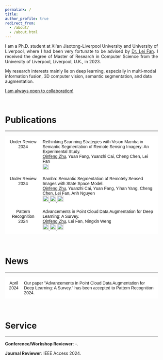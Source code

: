 ```yaml
---
permalink: /
title: 
author_profile: true
redirect_from: 
  - /about/
  - /about.html
---
```

<p align="justify">
I am a Ph.D. student at Xi'an Jiaotong-Liverpool University and University of Liverpool, where I had been very fortunate to be advised by <a href="https://scholar.xjtlu.edu.cn/en/persons/LeiFan">Dr. Lei Fan</a>. I received the degree of Master of Research in Computer Science from the University of Liverpool, Liverpool, U.K., in 2023.

My research interests mainly lie on deep learning, especially in multi-modal information fusion, 3D computer vision, semantic segmentation, and data augmentation.
</p>

<u>I am always open to collaboration!</u>

<br>

# Publications

---
<style type="text/css">
  .tg  {border-collapse:collapse;border-spacing:0;}
  .tg td{border-color:black;border-style:solid;border-width:1px;font-family:Arial, sans-serif;font-size:14px; overflow:hidden;padding:10px 5px;word-break:normal;}
  .tg th{border-color:black;border-style:solid;border-width:1px;font-family:Arial, sans-serif;font-size:14px; font-weight:normal;overflow:hidden;padding:10px 5px;word-break:normal;}
  .tg .tg-oe15{background-color:#ffffff;border-color:#ffffff;text-align:left;vertical-align:top}
  .tg .tg-wk8r{background-color:#ffffff;border-color:#ffffff;text-align:center;vertical-align:top}
</style>

<table class="tg">

  <thead>
    <tr>
      <th class="tg-wk8r">Under Review 2024</th>
      <th class="tg-oe15">Rethinking Scanning Strategies with Vision Mamba in Semantic Segmentation of Remote Sensing Imagery: An Experimental Study. <br><u>Qinfeng Zhu</u>, Yuan Fang, Yuanzhi Cai, Cheng Chen, Lei Fan
        <br> 
        <a href="https://arxiv.org/abs/2405.08493">
          <img src="https://img.shields.io/badge/PDF-80000f" alt="PDF" style="width: auto; height: 20px;"/>
        </a>
      </th>
    </tr>
    <tr>
      <th class="tg-wk8r">Under Review 2024</th>
      <th class="tg-oe15">Samba: Semantic Segmentation of Remotely Sensed Images with State Space Model. <br><u>Qinfeng Zhu</u>, Yuanzhi Cai, Yuan Fang, Yihan Yang, Cheng Chen, Lei Fan, Anh Nguyen 
        <br> 
        <a href="https://arxiv.org/abs/2404.01705">
          <img src="https://img.shields.io/badge/PDF-80000f" alt="PDF" style="width: auto; height: 20px;"/>
        </a>
        <a href="https://github.com/zhuqinfeng1999/Samba">
          <img src="https://img.shields.io/badge/GitHub-004f80" alt="GitHub Repository" style="width: auto; height: 20px;"/>
        </a>
         <a href="https://www.zhihu.com/question/644452681/answer/3453564356">
          <img src="https://img.shields.io/badge/Zhihu-0084b4" alt="Zhihu" style="width: auto; height: 20px;"/>
        </a>
      </th>
    </tr>
  </thead>
  <tbody>
    <tr>
      <th class="tg-wk8r">Pattern Recognition 2024</th>
      <th class="tg-oe15">Advancements in Point Cloud Data Augmentation for Deep Learning: A Survey. <br><u>Qinfeng Zhu</u>, Lei Fan, Ningxin Weng
        <br> 
        <a href="https://authors.elsevier.com/a/1j3TW77nKoLGM">
          <img src="https://img.shields.io/badge/Elsevier-004f80" alt="Elsevier" style="width: auto; height: 20px;"/>
        </a>
        <a href="https://arxiv.org/abs/2308.12113">
          <img src="https://img.shields.io/badge/PDF-80000f" alt="PDF" style="width: auto; height: 20px;"/>
        </a> 
        <a href="https://www.zhihu.com/question/319291048/answer/3500262341">
          <img src="https://img.shields.io/badge/Zhihu-0084b4" alt="Zhihu" style="width: auto; height: 20px;"/>
        </a>
      </th>
    </tr>
  </tbody>
</table>


<br>
  


# News
---

<table class="tg">
<thead>
  <tr>
    <th class="tg-wk8r">April 2024</th>
    <th class="tg-oe15">Our paper "Advancements in Point Cloud Data Augmentation for Deep Learning: A Survey." has been accepted to Pattern Recognition 2024.</th>
  </tr>
  
</thead>
<tbody>
  <!-- Add all other rows here using <td> within <tbody> -->
</tbody>
</table>

<br>
  

# Service
---
**Conference/Workshop Reviewer**: -.
  
**Journal Reviewer**: IEEE Access 2024.


<br>
